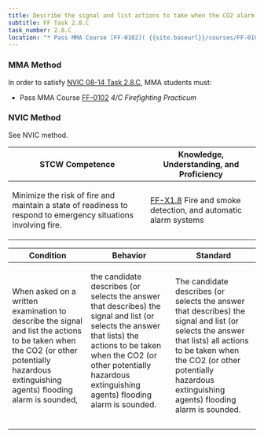 ```yaml
---
title: Describe the signal and list actions to take when the CO2 alarm sounds
subtitle: FF Task 2.8.C 
task_number: 2.8.C
location: "* Pass MMA Course [FF-0102]( {{site.baseurl}}/courses/FF-0102) *4/C Firefighting Practicum*" 
---
```



### MMA Method

In order to satisfy  [NVIC 08-14  Task  2.8.C]({{site.baseurl}}/assets/images/nvic-08-14.pdf), MMA students must:

* Pass MMA Course [FF-0102]( {{site.baseurl}}/courses/FF-0102) *4/C Firefighting Practicum*


### NVIC Method

<a onclick="togglevisibility('nvic_methods')" >See NVIC method.</a>

<div id='nvic_methods' class='hide'>

<table>
<thead>
<tr>
<th class='forty'> STCW Competence </th>
<th class='sixty'> Knowledge, Understanding, and Proficiency </th>
</tr>
</thead>




<tbody>
<tr><td markdown='1'>

Minimize the risk of fire and maintain a state of readiness to respond to emergency situations involving fire.

</td><td markdown='1'>

[FF-X1.8](../../tables/612.html#FF-X1.8) Fire and smoke detection, and automatic alarm systems

</td></tr>


</tbody>
</table>


<table>
<thead>
<tr><th class='twenty'>  Condition </th><th class='twenty'> Behavior </th><th  class='sixty'>Standard </th></tr>
</thead>
<tbody >



<tr><td markdown='1'>

When asked on a written examination to describe the signal and list the actions to be taken when the CO2 (or other potentially hazardous extinguishing agents) flooding alarm is sounded,

</td><td markdown='1'>

the candidate describes (or selects the answer that describes) the signal and list (or selects the answer that lists) the actions to be taken when the CO2 (or other potentially hazardous extinguishing agents) flooding alarm is sounded.

<br>

<div class="tooltip">
<span class="tooltiptext">
</span>
</div>


</td><td markdown='1'>

The candidate describes (or selects the answer that describes) the signal and list (or selects the answer that lists) all actions to be taken when the CO2 (or other potentially hazardous extinguishing agents) flooding alarm is sounded.

</td></tr>
</tbody>
</table>
</div>
